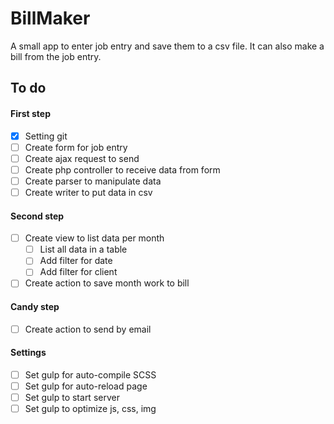 # BillMaker
A small app to enter job entry and save them to a csv file. It can also make a bill from the job entry.

## To do

#### First step
- [X] Setting git 
- [ ] Create form for job entry
- [ ] Create ajax request to send
- [ ] Create php controller to receive data from form
- [ ] Create parser to manipulate data
- [ ] Create writer to put data in csv

#### Second step
- [ ] Create view to list data per month
    - [ ] List all data in a table
    - [ ] Add filter for date
    - [ ] Add filter for client  
- [ ] Create action to save month work to bill

#### Candy step
- [ ] Create action to send by email

#### Settings
- [ ] Set gulp for auto-compile SCSS
- [ ] Set gulp for auto-reload page
- [ ] Set gulp to start server
- [ ] Set gulp to optimize js, css, img